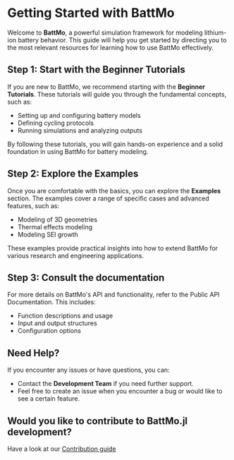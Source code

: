 # Getting Started with BattMo

Welcome to **BattMo**, a powerful simulation framework for modeling lithium-ion battery behavior. This guide will help you get started by directing you to the most relevant resources for learning how to use BattMo effectively.

## Step 1: Start with the Beginner Tutorials

If you are new to BattMo, we recommend starting with the **Beginner Tutorials**. These tutorials will guide you through the fundamental concepts, such as:

- Setting up and configuring battery models
- Defining cycling protocols
- Running simulations and analyzing outputs

By following these tutorials, you will gain hands-on experience and a solid foundation in using BattMo for battery modeling.

## Step 2: Explore the Examples

Once you are comfortable with the basics, you can explore the **Examples** section. The examples cover a range of specific cases and advanced features, such as:

- Modeling of 3D geometries
- Thermal effects modeling
- Modeling SEI growth

These examples provide practical insights into how to extend BattMo for various research and engineering applications.

## Step 3: Consult the documentation

For more details on BattMo's API and functionality, refer to the Public API Documentation. This includes:

- Function descriptions and usage
- Input and output structures
- Configuration options

## Need Help?

If you encounter any issues or have questions, you can:

- Contact the **Development Team** if you need further support.
- Feel free to create an issue when you encounter a bug or would like to see a certain feature.

## Would you like to contribute to BattMo.jl development?

Have a look at our [Contribution guide](../contribution/contribution.md)
